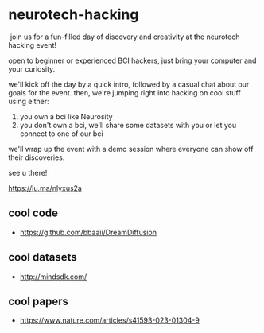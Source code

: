 # neurotech-hacking
​​
join us for a fun-filled day of discovery and creativity at the neurotech hacking event!

​​open to beginner or experienced BCI hackers, just bring your computer and your curiosity.

​​we'll kick off the day by a quick intro, followed by a casual chat about our goals for the event. then, we're jumping right into hacking on cool stuff using either:

1. ​you own a bci like Neurosity
2. ​you don't own a bci, we'll share some datasets with you or let you connect to one of our bci

​we'll wrap up the event with a demo session where everyone can show off their discoveries.

​​see u there!

https://lu.ma/nlyxus2a

## cool code

- https://github.com/bbaaii/DreamDiffusion

## cool datasets 

- http://mindsdk.com/

## cool papers 

- https://www.nature.com/articles/s41593-023-01304-9

